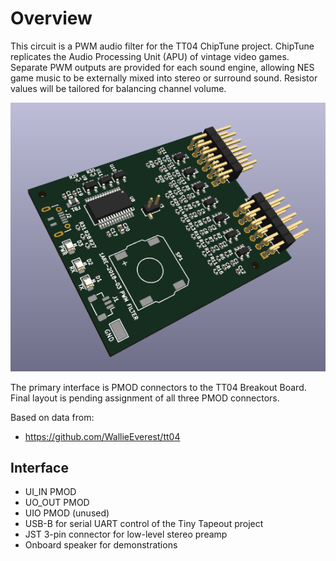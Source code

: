 
# Overview

This circuit is a PWM audio filter for the TT04 ChipTune project.
ChipTune replicates the Audio Processing Unit (APU) of vintage video games.
Separate PWM outputs are provided for each sound engine, allowing NES game music to be externally mixed into stereo or surround sound.
Resistor values will be tailored for balancing channel volume.

![Top Level Drawing](design_pwb.png)

The primary interface is PMOD connectors to the TT04 Breakout Board. Final layout is pending assignment of all three PMOD connectors.

Based on data from:
- https://github.com/WallieEverest/tt04

## Interface

- UI_IN PMOD
- UO_OUT PMOD
- UIO PMOD (unused)
- USB-B for serial UART control of the Tiny Tapeout project
- JST 3-pin connector for low-level stereo preamp
- Onboard speaker for demonstrations
